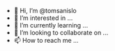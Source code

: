 - 👋 Hi, I’m @tomsanislo
- 👀 I’m interested in ...
- 🌱 I’m currently learning ...
- 💞️ I’m looking to collaborate on ...
- 📫 How to reach me ...

<!---
tomsanislo/tomsanislo is a ✨ special ✨ repository because its `README.md` (this file) appears on your GitHub profile.
You can click the Preview link to take a look at your changes.
--->
